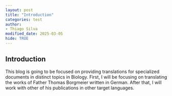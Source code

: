 ```yaml
---
layout: post
title: "Introduction"
categories: test
author:
- Thiago Silva
modified_date: 2025-03-05
hide: TRUE
---
```


## Introduction

This blog is going to be focused on providing translations for specialized documents in distinct topics in Biology. 
First, I will be focusing on translating the works of Father Thomas Borgmeier written in German. After that, I will work with other of his publications in other target languages.
